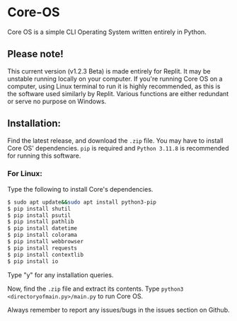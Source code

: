 # Core-OS
Core OS is a simple CLI Operating System written entirely in Python.

## Please note!
This current version (v1.2.3 Beta) is made entirely for Replit. It may be unstable running locally on your computer. If you're running Core OS on a computer, using Linux terminal to run it is highly recommended, as this is the software used similarly by Replit.
Various functions are either redundant or serve no purpose on Windows.

## Installation:
Find the latest release, and download the ```.zip``` file. 
You may have to install Core OS' dependencies. 
```pip``` is required and ```Python 3.11.8``` is recommended for running this software.

### For Linux:
Type the following to install Core's dependencies.

```bash
$ sudo apt update&&sudo apt install python3-pip
$ pip install shutil
$ pip install psutil
$ pip install pathlib
$ pip install datetime
$ pip install colorama
$ pip install webbrowser
$ pip install requests
$ pip install contextlib
$ pip install io
```
Type "y" for any installation queries.

Now, find the ```.zip``` file and extract its contents.
Type ```python3 <directoryofmain.py>/main.py``` to run Core OS.

Always remember to report any issues/bugs in the issues section on Github.
